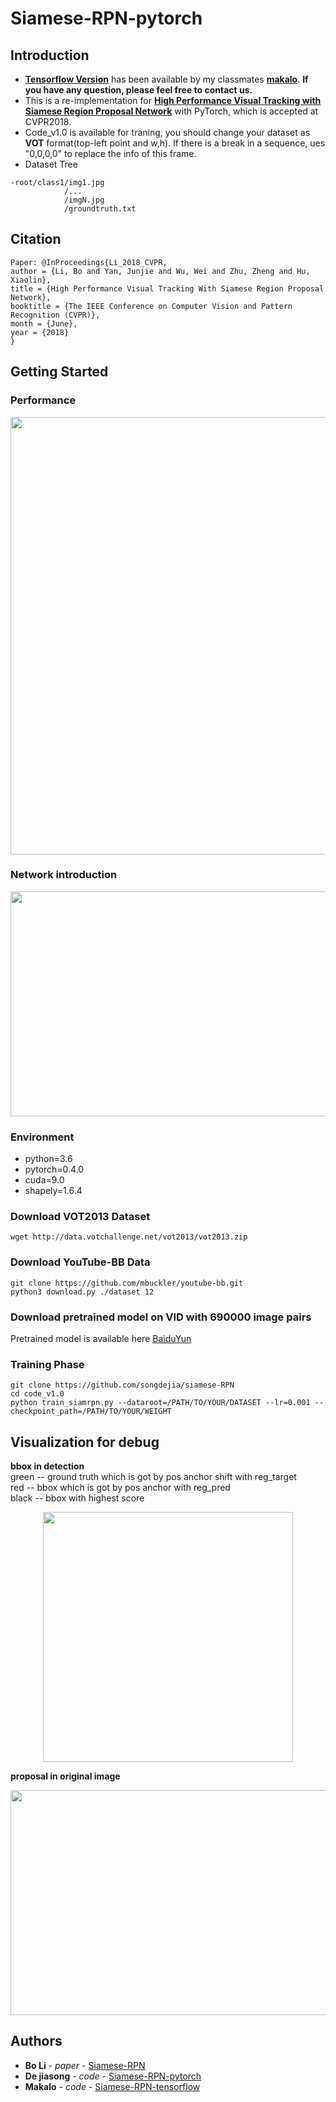 # Siamese-RPN-pytorch
## Introduction
- [**Tensorflow Version**](https://github.com/makalo/Siamese-RPN-tensorflow.git) has been available by my classmates  [**makalo**](https://github.com/makalo). **If you have any question, please feel free to contact us.**    
- This is a re-implementation for [**High Performance Visual Tracking with Siamese Region Proposal Network**](http://openaccess.thecvf.com/content_cvpr_2018/papers/Li_High_Performance_Visual_CVPR_2018_paper.pdf) with PyTorch, which is accepted at CVPR2018.  
- Code_v1.0 is available for traning, you should change your dataset as **VOT** format(top-left point and w,h). 
  If there is a break in a sequence, ues "0,0,0,0" to replace the info of this frame.
- Dataset Tree 
```
-root/class1/img1.jpg
            /...
            /imgN.jpg
            /groundtruth.txt
```

## Citation
```
Paper: @InProceedings{Li_2018_CVPR,
author = {Li, Bo and Yan, Junjie and Wu, Wei and Zhu, Zheng and Hu, Xiaolin},
title = {High Performance Visual Tracking With Siamese Region Proposal Network},
booktitle = {The IEEE Conference on Computer Vision and Pattern Recognition (CVPR)},
month = {June},
year = {2018}
}
```

## Getting Started
### Performance
<div align=center><img width="950" height="700" src="https://github.com/songdejia/siamese-RPN/blob/master/screenshot/test2.gif"/></div>

### Network introduction  
<div align=center><img width="730" height="360" src="https://github.com/songdejia/siamese-RPN/blob/master/screenshot/network.png"/></div>

### Environment  
- python=3.6  
- pytorch=0.4.0  
- cuda=9.0  
- shapely=1.6.4

### Download VOT2013 Dataset
```
wget http://data.votchallenge.net/vot2013/vot2013.zip 
```

### Download YouTube-BB Data
```
git clone https://github.com/mbuckler/youtube-bb.git
python3 download.py ./dataset 12
```

### Download pretrained model on VID with 690000 image pairs
Pretrained model is available here [BaiduYun](https://pan.baidu.com/s/14vzkwTJWqCKCAcH-j5WdLg)

### Training Phase 
```
git clone https://github.com/songdejia/siamese-RPN
cd code_v1.0
python train_siamrpn.py --dataroot=/PATH/TO/YOUR/DATASET --lr=0.001 --checkpoint_path=/PATH/TO/YOUR/WEIGHT
```

## Visualization for debug

**bbox in detection**  
green -- ground truth which is got by pos anchor shift with reg_target  
red   -- bbox which is got by pos anchor with reg_pred  
black -- bbox with highest score

<div align=center><img width="400" height="400" src="https://github.com/songdejia/siamese-RPN/blob/master/screenshot/bbox_in_detection.jpg"/></div>


**proposal in original image**
<div align=center><img width="640" height="360" src="https://github.com/songdejia/siamese-RPN/blob/master/screenshot/bbox_in_origin.jpg"/></div>


## Authors  
* **Bo Li** - *paper* - [Siamese-RPN](http://openaccess.thecvf.com/content_cvpr_2018/papers/Li_High_Performance_Visual_CVPR_2018_paper.pdf)
* **De jiasong** - *code* - [Siamese-RPN-pytorch](https://github.com/songdejia/siamese-RPN)
* **Makalo**     - *code* - [Siamese-RPN-tensorflow](https://github.com/makalo/Siamese-RPN-tensorflow.git)











